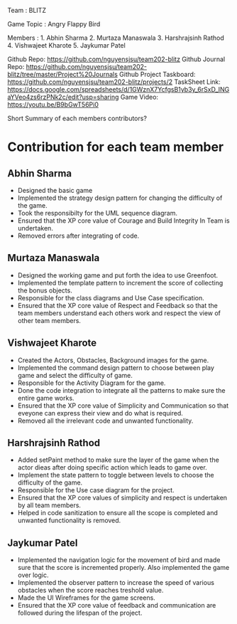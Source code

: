 Team : BLITZ

Game Topic : Angry Flappy Bird

Members :
		1. Abhin Sharma
		2. Murtaza Manaswala
		3. Harshrajsinh Rathod
		4. Vishwajeet Kharote
		5. Jaykumar Patel

Github Repo: https://github.com/nguyensjsu/team202-blitz
Github Journal Repo: https://github.com/nguyensjsu/team202-blitz/tree/master/Project%20Journals
Github Project Taskboard: https://github.com/nguyensjsu/team202-blitz/projects/2
TaskSheet Link: https://docs.google.com/spreadsheets/d/1GWznX7YcfgsB1yb3y_6rSxD_INGaYVeo4zs6rzPNk2c/edit?usp=sharing
Game Video: https://youtu.be/B9bGwT56Pi0


Short Summary of each members contributors?


# Contribution for each team member

## Abhin Sharma
* Designed the basic game
* Implemented the strategy design pattern for changing the difficulty of the game.
* Took the responsibilty for the UML sequence diagram.
*   Ensured that the XP core value of Courage and Build Integrity In Team is undertaken.
* Removed errors after integrating of code.

## Murtaza Manaswala
* Designed the working game and put forth the idea to use Greenfoot.
* Implemented the template pattern to increment the score of collecting the bonus objects.
* Responsible for the class diagrams and Use Case specification.
*  Ensured that the XP core value of Respect and Feedback so that the team members understand each others work and respect the view of other team members.

## Vishwajeet Kharote
* Created the Actors, Obstacles, Background images for the game.
* Implemented the command design pattern to choose between play game and select the difficulty of game.
* Responsible for the Activity Diagram for the game.
* Done the code integration to integrate all the patterns to make sure the entire game works.
* Ensured that the XP core value of Simplicity and Communication so that eveyone can express their view and do what is required.
* Removed all the irrelevant code and unwanted functionality.

## Harshrajsinh Rathod
* Added setPaint method to make sure the layer of the game when the actor dieas after doing specific action which leads to game over.
* Implement the state pattern to toggle between levels to choose the difficulty of the game.
* Responsible for the Use case diagram for the project.
* Ensured that the XP core values of simplicity and respect is undertaken by all team members.
* Helped in code sanitization to ensure all the scope is completed and unwanted functionality is removed.

## Jaykumar Patel
* Implemented the navigation logic for the movement of bird and made sure that the score is incremented properly. Also implemented the game over logic.
* Implemented the observer pattern to increase the speed of various obstacles when the score reaches treshold value.
*  Made the UI Wireframes for the game screens.
* Ensured that the XP core value of feedback and communication are followed during the lifespan of the project.

